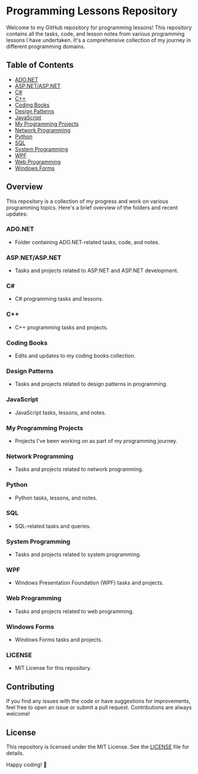 # Programming Lessons Repository

Welcome to my GitHub repository for programming lessons! This repository contains all the tasks, code, and lesson notes from various programming lessons I have undertaken. It's a comprehensive collection of my journey in different programming domains. 

## Table of Contents

- [ADO.NET](ADO.NET)
- [ASP.NET/ASP.NET](ASP.NET/ASP.NET)
- [C#](C#)
- [C++](C++)
- [Coding Books](Coding%20Books)
- [Design Patterns](Design%20Patterns)
- [JavaScript](JavaScript)
- [My Programming Projects](My%20Programming%20Projects)
- [Network Programming](Network%20Programming)
- [Python](Python)
- [SQL](SQL)
- [System Programming](System%20Programming)
- [WPF](WPF)
- [Web Programming](Web%20Programming)
- [Windows Forms](Windows%20Forms)

## Overview

This repository is a collection of my progress and work on various programming topics. Here's a brief overview of the folders and recent updates:

### ADO.NET

- Folder containing ADO.NET-related tasks, code, and notes.

### ASP.NET/ASP.NET

- Tasks and projects related to ASP.NET and ASP.NET development.

### C#

- C# programming tasks and lessons.

### C++

- C++ programming tasks and projects.

### Coding Books

- Edits and updates to my coding books collection.

### Design Patterns

- Tasks and projects related to design patterns in programming.

### JavaScript

- JavaScript tasks, lessons, and notes.

### My Programming Projects

- Projects I've been working on as part of my programming journey.

### Network Programming

- Tasks and projects related to network programming.

### Python

- Python tasks, lessons, and notes.

### SQL

- SQL-related tasks and queries.

### System Programming

- Tasks and projects related to system programming.

### WPF

- Windows Presentation Foundation (WPF) tasks and projects.

### Web Programming

- Tasks and projects related to web programming.

### Windows Forms

- Windows Forms tasks and projects.

### LICENSE

- MIT License for this repository.

## Contributing

If you find any issues with the code or have suggestions for improvements, feel free to open an issue or submit a pull request. Contributions are always welcome!

## License

This repository is licensed under the MIT License. See the [LICENSE](LICENSE) file for details.

Happy coding! 🚀
